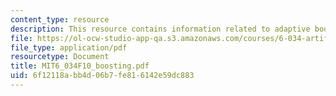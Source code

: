 ```yaml
---
content_type: resource
description: This resource contains information related to adaptive boosting.
file: https://ol-ocw-studio-app-qa.s3.amazonaws.com/courses/6-034-artificial-intelligence-fall-2010/6f12118abb4d06b7fe816142e59dc883_MIT6_034F10_boosting.pdf
file_type: application/pdf
resourcetype: Document
title: MIT6_034F10_boosting.pdf
uid: 6f12118a-bb4d-06b7-fe81-6142e59dc883
---
```

